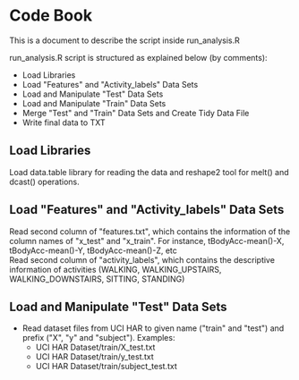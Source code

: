 # Code Book

This is a document to describe the script inside run_analysis.R

run_analysis.R script is structured as explained below (by comments):

* Load Libraries
* Load "Features" and "Activity_labels" Data Sets 
* Load and Manipulate "Test" Data Sets
* Load and Manipulate "Train" Data Sets
* Merge "Test" and "Train" Data Sets and Create Tidy Data File
* Write final data to TXT

## Load Libraries
Load data.table library for reading the data and reshape2 tool for melt() and dcast() operations.

## Load "Features" and "Activity_labels" Data Sets
Read second column of "features.txt", which contains the information of the column names of "x_test" and "x_train". For instance, tBodyAcc-mean()-X, tBodyAcc-mean()-Y, tBodyAcc-mean()-Z, etc     
Read second column of "activity_labels", which contains the descriptive information of activities (WALKING, WALKING_UPSTAIRS, WALKING_DOWNSTAIRS, SITTING, STANDING)

## Load and Manipulate "Test" Data Sets
* Read dataset files from UCI HAR to given name ("train" and "test") and prefix ("X", "y" and "subject").
  Examples:
    * UCI HAR Dataset/train/X_test.txt
    * UCI HAR Dataset/train/y_test.txt
    * UCI HAR Dataset/train/subject_test.txt

